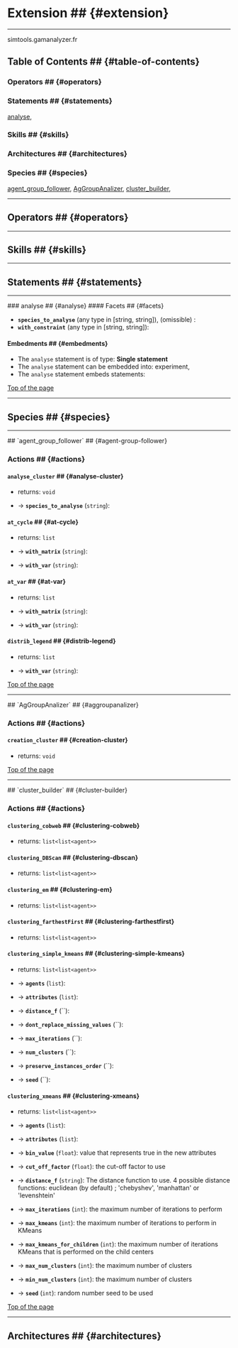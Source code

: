 # Extension ## {#extension}

----

 simtools.gamanalyzer.fr

## Table of Contents ## {#table-of-contents}
### Operators ## {#operators}


### Statements ## {#statements}
[analyse](references#analyse), 

### Skills ## {#skills}


### Architectures ## {#architectures}



### Species ## {#species}
[agent_group_follower](references#agent_group_follower), [AgGroupAnalizer](references#aggroupanalizer), [cluster_builder](references#cluster_builder), 


----

## Operators ## {#operators}
	

----

## Skills ## {#skills}
	

----

## Statements ## {#statements}
	

----
[//]: # (keyword|statement_analyse)
<div class='gama-keyword-style' id ='407_0_1627_statement-analyse'></div>
### analyse  ## {#analyse}
#### Facets  ## {#facets}
  
  * **`species_to_analyse`** (any type in [string, string]), (omissible) :   
  * **`with_constraint`** (any type in [string, string]): 

#### Embedments ## {#embedments}
* The `analyse` statement is of type: **Single statement**
* The `analyse` statement can be embedded into: experiment, 
* The `analyse` statement embeds statements: 

[Top of the page](references#table-of-contents)
		
		
	
----

## Species ## {#species}
	
    	
----
[//]: # (keyword|species_agent_group_follower)
<div class='gama-keyword-style' id ='407_1_1628_species-agent-group-follower'></div>
## `agent_group_follower`	 ## {#agent-group-follower}

### Actions ## {#actions}
	  
	 
#### **`analyse_cluster`** ## {#analyse-cluster}

* returns: `void`
 			
* → **`species_to_analyse`** (`string`):   
	 
#### **`at_cycle`** ## {#at-cycle}

* returns: `list`
 			
* → **`with_matrix`** (`string`):  			
* → **`with_var`** (`string`):   
	 
#### **`at_var`** ## {#at-var}

* returns: `list`
 			
* → **`with_matrix`** (`string`):  			
* → **`with_var`** (`string`):   
	 
#### **`distrib_legend`** ## {#distrib-legend}

* returns: `list`
 			
* → **`with_var`** (`string`): 			

[Top of the page](references#table-of-contents) 
	
    	
----
[//]: # (keyword|species_AgGroupAnalizer)
<div class='gama-keyword-style' id ='407_2_1629_species-AgGroupAnalizer'></div>
## `AgGroupAnalizer`	 ## {#aggroupanalizer}

### Actions ## {#actions}
	  
	 
#### **`creation_cluster`** ## {#creation-cluster}

* returns: `void`
			

[Top of the page](references#table-of-contents) 
	
    	
----
[//]: # (keyword|species_cluster_builder)
<div class='gama-keyword-style' id ='407_3_1630_species-cluster-builder'></div>
## `cluster_builder`	 ## {#cluster-builder}

### Actions ## {#actions}
	  
	 
#### **`clustering_cobweb`** ## {#clustering-cobweb}

* returns: `list<list<agent>>`
  
	 
#### **`clustering_DBScan`** ## {#clustering-dbscan}

* returns: `list<list<agent>>`
  
	 
#### **`clustering_em`** ## {#clustering-em}

* returns: `list<list<agent>>`
  
	 
#### **`clustering_farthestFirst`** ## {#clustering-farthestfirst}

* returns: `list<list<agent>>`
  
	 
#### **`clustering_simple_kmeans`** ## {#clustering-simple-kmeans}

* returns: `list<list<agent>>`
 			
* → **`agents`** (`list`):  			
* → **`attributes`** (`list`):  			
* → **`distance_f`** (``):  			
* → **`dont_replace_missing_values`** (``):  			
* → **`max_iterations`** (``):  			
* → **`num_clusters`** (``):  			
* → **`preserve_instances_order`** (``):  			
* → **`seed`** (``):   
	 
#### **`clustering_xmeans`** ## {#clustering-xmeans}

* returns: `list<list<agent>>`
 			
* → **`agents`** (`list`):  			
* → **`attributes`** (`list`):  			
* → **`bin_value`** (`float`): value that represents true in the new attributes 			
* → **`cut_off_factor`** (`float`): the cut-off factor to use 			
* → **`distance_f`** (`string`): The distance function to use. 4 possible distance functions: euclidean (by default) ; 'chebyshev', 'manhattan' or 'levenshtein' 			
* → **`max_iterations`** (`int`): the maximum number of iterations to perform 			
* → **`max_kmeans`** (`int`): the maximum number of iterations to perform in KMeans 			
* → **`max_kmeans_for_children`** (`int`): the maximum number of iterations KMeans that is performed on the child centers 			
* → **`max_num_clusters`** (`int`): the maximum number of clusters 			
* → **`min_num_clusters`** (`int`): the maximum number of clusters 			
* → **`seed`** (`int`): random number seed to be used			

[Top of the page](references#table-of-contents) 
	
	
----

## Architectures  ## {#architectures}
	
